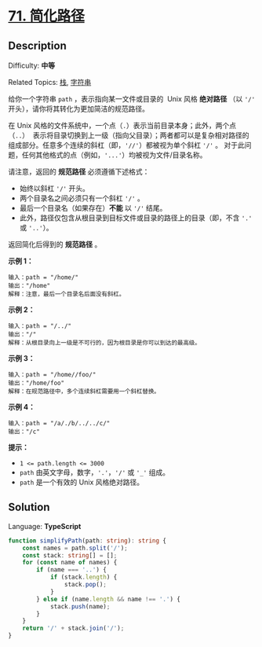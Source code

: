 # [71\. 简化路径](https://leetcode.cn/problems/simplify-path/)

## Description

Difficulty: **中等**

Related Topics: [栈](https://leetcode.cn/tag/stack/), [字符串](https://leetcode.cn/tag/string/)

给你一个字符串 `path` ，表示指向某一文件或目录的  Unix 风格 **绝对路径** （以 `'/'` 开头），请你将其转化为更加简洁的规范路径。

在 Unix 风格的文件系统中，一个点（`.`）表示当前目录本身；此外，两个点 （`..`）  表示将目录切换到上一级（指向父目录）；两者都可以是复杂相对路径的组成部分。任意多个连续的斜杠（即，`'//'`）都被视为单个斜杠 `'/'` 。 对于此问题，任何其他格式的点（例如，`'...'`）均被视为文件/目录名称。

请注意，返回的 **规范路径** 必须遵循下述格式：

-   始终以斜杠 `'/'` 开头。
-   两个目录名之间必须只有一个斜杠 `'/'` 。
-   最后一个目录名（如果存在）**不能** 以 `'/'` 结尾。
-   此外，路径仅包含从根目录到目标文件或目录的路径上的目录（即，不含 `'.'` 或 `'..'`）。

返回简化后得到的 **规范路径** 。

**示例 1：**

```
输入：path = "/home/"
输出："/home"
解释：注意，最后一个目录名后面没有斜杠。
```

**示例 2：**

```
输入：path = "/../"
输出："/"
解释：从根目录向上一级是不可行的，因为根目录是你可以到达的最高级。
```

**示例 3：**

```
输入：path = "/home//foo/"
输出："/home/foo"
解释：在规范路径中，多个连续斜杠需要用一个斜杠替换。
```

**示例 4：**

```
输入：path = "/a/./b/../../c/"
输出："/c"
```

**提示：**

-   `1 <= path.length <= 3000`
-   `path` 由英文字母，数字，`'.'`，`'/'` 或 `'_'` 组成。
-   `path` 是一个有效的 Unix 风格绝对路径。

## Solution

Language: **TypeScript**

```typescript
function simplifyPath(path: string): string {
    const names = path.split('/');
    const stack: string[] = [];
    for (const name of names) {
        if (name === '..') {
            if (stack.length) {
                stack.pop();
            }
        } else if (name.length && name !== '.') {
            stack.push(name);
        }
    }
    return '/' + stack.join('/');
}
```
